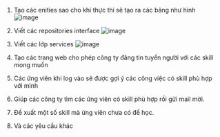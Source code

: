 1. Tạo các enities sao cho khi thực thi sẽ tạo ra các bảng như hình
   ![image](https://github.com/Hoaiand/WWW_DoanHoaiAn_Week05/assets/127822828/801d9be0-315d-4a8b-b139-f3067fbafd2b)

3. Viết các repositories interface
   ![image](https://github.com/Hoaiand/WWW_DoanHoaiAn_Week05/assets/127822828/e740a38d-ee62-4c4e-91b7-826b68779f04)

5. Viết các lớp services
   ![image](https://github.com/Hoaiand/WWW_DoanHoaiAn_Week05/assets/127822828/9ad1272e-30ab-4225-a588-e1d4f84dbedd)

7. Tạo các trang web cho phép công ty đăng tin tuyển người với các skill mong muốn
8. Các ứng viên khi log vào sẽ được gợi ý các công việc có skill phù hợp với mình
9. Giúp các công ty tìm các ứng viên có skill phù hợp rồi gửi mail mời.
10. Đề xuất một số skill mà ứng viên chưa có để học.
11. Và các yêu cầu khác
